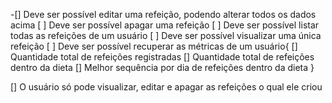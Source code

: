 -[]  Deve ser possível editar uma refeição, podendo alterar todos os dados acima
[ ]  Deve ser possível apagar uma refeição
[ ]  Deve ser possível listar todas as refeições de um usuário
[ ]  Deve ser possível visualizar uma única refeição
[ ]  Deve ser possível recuperar as métricas de um usuário{
        [] Quantidade total de refeições registradas
        [] Quantidade total de refeições dentro da dieta
        [] Melhor sequência por dia de refeições dentro da dieta
}

[]  O usuário só pode visualizar, editar e apagar as refeições o qual ele criou
